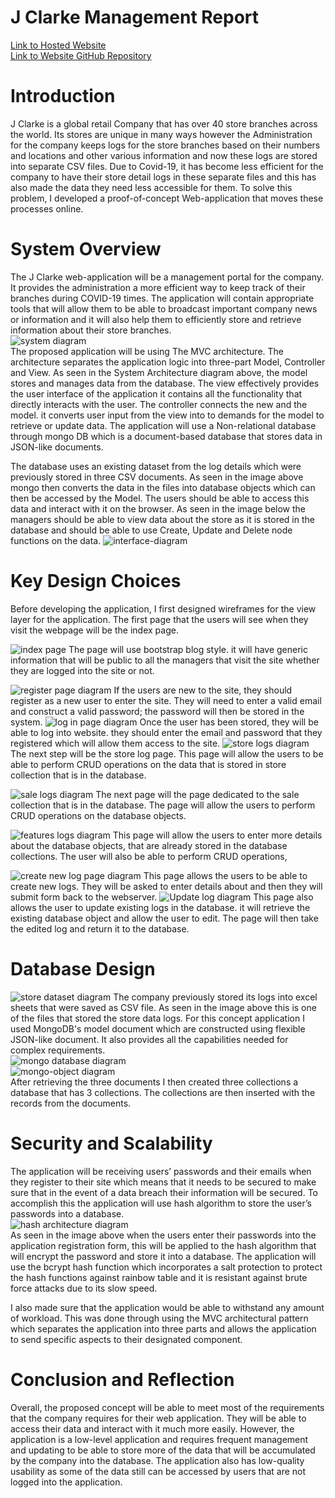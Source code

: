 # J Clarke Management Report
[Link to Hosted Website](https://dry-journey-02805.herokuapp.com/) <br>
[Link to Website GitHub Repository](https://github.com/manopanashe/assignment) <br>

# Introduction
J Clarke is a global retail Company that has over 40 store branches across the world. Its stores are unique in many ways however the Administration for the company keeps logs for the store branches based on their numbers and locations and other various information and now these logs are stored into separate CSV files. Due to Covid-19, it has become less efficient for the company to have their store detail logs in these separate files and this has also made the data they need  less accessible for them. To solve this problem, I developed a proof-of-concept Web-application that moves these processes online. 
# System Overview
The J Clarke web-application will be a management portal for the company. It provides the administration a more efficient way to keep track of their branches during COVID-19 times. The application will contain appropriate tools that will allow them to be able to broadcast important company news or information and it will also help them to efficiently store and retrieve information about their store branches. <br>
![system diagram](/assets/System-diagram.png) <br>
The proposed application will be using The MVC architecture. The architecture separates the application logic into three-part Model, Controller and View. As seen in the System Architecture diagram above, the model stores and manages data from the database. The view effectively provides the user interface of the application it contains all the functionality that directly interacts with the user. The controller connects the new and the model. it converts user input from the view  into to demands for the model to  retrieve or update data. The application will use a Non-relational database through mongo DB which is a document-based database that stores data in JSON-like documents.  <br>

The database uses an existing dataset from the log details  which were previously stored in three CSV documents. As seen in the image above mongo then converts the data in the files into database objects which can then be accessed by the Model. The users should be able to access this data and interact with it on the browser. As seen in the image below the managers should be able to view data about the store as it is stored in the database and should be able to use Create, Update and Delete node functions on the data. 
![interface-diagram](/assets/interfaces.PNG)

# Key Design Choices
Before developing the application, I first designed wireframes for the view layer for the application. The first page that the users will see when they visit the webpage will be the index page. 

![index page](/assets/index-ejs.PNG)
The page will use bootstrap blog style. it will have generic information that will be public to all the managers that visit the site whether they are logged into the site or not. 

![register page diagram](sign-up.png)
If the users are new to the site, they should register as a new user to enter the site. They will need to enter a valid email and construct a valid password; the password will then be stored in the system. 
![log in page diagram](log-in.png)
Once the user has been stored, they will be able to log into website. they should enter the email and password that they registered which will allow them access to the site. 
![store logs diagram](store-logs-page.png)
The next step will be the store log page. This page will allow the users to be able to perform CRUD operations on the data that is stored in store collection that is in the database.

![sale logs diagram](sale-logs-page.png)
The next page will the page dedicated to the sale collection that is in the database. The page will allow the users to perform CRUD operations on the database objects. 

![features logs diagram](weekly-store-logs-page.png)
This page will allow the users to enter more details about the database objects, that are already stored in the database collections. The user will also be able to perform CRUD operations, 

![create new log page diagram](create-log.png)
This page allows the users to be able to create new logs. They will be asked to enter details about and then they will submit form back to the webserver. 
![Update log diagram](update-log.png)
This page also allows the user to update existing logs in the database. it will retrieve the existing database object and allow the user to edit. The page will then take the edited log and return it to the database. 

# Database Design
![store dataset diagram](store-dataset.png)
The company previously stored its logs into excel sheets that were saved as CSV file. As seen in the image above this is one of the files that stored the store data logs. For this concept application I used MongoDB's model document which  are constructed using flexible JSON-like document. It also provides all the capabilities needed for complex requirements. <br>
![mongo database diagram](mongo.png)<br>
![mongo-object diagram](mongo-object.png)<br>
After retrieving the three documents I then created three collections a database that has 3 collections. The collections are then inserted with the records from the documents.  

# Security and Scalability
The application will be receiving  users’ passwords and their emails when they register to their site which means that it needs to be secured to make sure that in the event of a data breach their information will be secured. To accomplish this the application will use hash algorithm to store the user’s passwords into a database. <br>
![hash architecture diagram](hash-algorithim.png)<br>
As seen in the image above when the users enter their passwords into the application registration form, this will be applied to the hash algorithm that will encrypt the password and store it into a database. The application will use the bcrypt hash function which incorporates a salt protection to protect the hash functions against rainbow table and it is resistant against brute force attacks due to its slow speed. <br>
 
I also made sure that the application would be able to withstand any amount of  workload. This was done through using the MVC architectural pattern which separates the application into three parts and allows the application to send specific aspects to their designated component. 

# Conclusion and Reflection
Overall, the proposed concept will be able to meet most of the requirements that the company requires for their web application. They will be able to access their data and interact with it much more easily. However, the application is a low-level application and requires frequent management and updating to be able to store more of the data that will be accumulated by the company into the database. The application also has low-quality usability as some of the data still can be accessed by users that are not logged into the application. 

